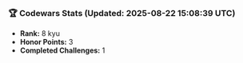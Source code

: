 ### 🏆 Codewars Stats (Updated: 2025-08-22 15:08:39 UTC)

- **Rank:** 8 kyu
- **Honor Points:** 3
- **Completed Challenges:** 1
